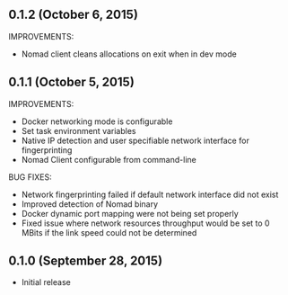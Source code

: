 ## 0.1.2 (October 6, 2015)

IMPROVEMENTS:

  * Nomad client cleans allocations on exit when in dev mode

## 0.1.1 (October 5, 2015)

IMPROVEMENTS:

  * Docker networking mode is configurable
  * Set task environment variables
  * Native IP detection and user specifiable network interface for
    fingerprinting
  * Nomad Client configurable from command-line

BUG FIXES:

  * Network fingerprinting failed if default network interface did not exist
  * Improved detection of Nomad binary
  * Docker dynamic port mapping were not being set properly
  * Fixed issue where network resources throughput would be set to 0 MBits if
    the link speed could not be determined

## 0.1.0 (September 28, 2015)

  * Initial release

